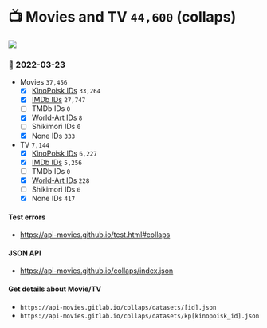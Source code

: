 # :tv: Movies and TV `44,600` (collaps)

<a href="https://API-Movies.github.io"><img src="https://API-Movies.github.io/banner.png?cache"></a>

### :date: 2022-03-23
- Movies `37,456`
  - [x] <a href="https://API-Movies.github.io/collaps/movie_kinopoisk_ids.json">KinoPoisk IDs</a> `33,264`
  - [x] <a href="https://API-Movies.github.io/collaps/movie_imdb_ids.json">IMDb IDs</a> `27,747`
  - [ ] TMDb IDs `0`
  - [x] <a href="https://API-Movies.github.io/collaps/movie_world_art_ids.json">World-Art IDs</a> `8`
  - [ ] Shikimori IDs `0`
  - [x] None IDs `333`
- TV `7,144`
  - [x] <a href="https://API-Movies.github.io/collaps/tv_kinopoisk_ids.json">KinoPoisk IDs</a> `6,227`
  - [x] <a href="https://API-Movies.github.io/collaps/tv_imdb_ids.json">IMDb IDs</a> `5,256`
  - [ ] TMDb IDs `0`
  - [x] <a href="https://API-Movies.github.io/collaps/tv_world_art_ids.json">World-Art IDs</a> `228`
  - [ ] Shikimori IDs `0`
  - [x] None IDs `417`
#### Test errors
- <a href='https://api-movies.github.io/test.html#collaps'>https://api-movies.github.io/test.html#collaps</a>
#### JSON API
- <a href='https://api-movies.github.io/collaps/index.json'>https://api-movies.github.io/collaps/index.json</a>
#### Get details about Movie/TV
- `https://api-movies.gitlab.io/collaps/datasets/[id].json`
- `https://api-movies.gitlab.io/collaps/datasets/kp[kinopoisk_id].json`
